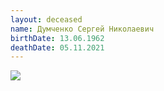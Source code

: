 ```yaml
---
layout: deceased
name: Думченко Сергей Николаевич
birthDate: 13.06.1962
deathDate: 05.11.2021
---
```


![](../assets/images/IMG_0204.jpeg)